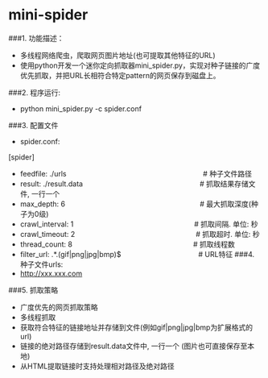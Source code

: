 # mini-spider

###1. 功能描述：
- 多线程网络爬虫，爬取网页图片地址(也可提取其他特征的URL)
- 使用python开发一个迷你定向抓取器mini_spider.py，实现对种子链接的广度优先抓取，并把URL长相符合特定pattern的网页保存到磁盘上。

###2. 程序运行: 
- python mini_spider.py -c spider.conf 

###3. 配置文件
- spider.conf:

[spider] 
  - feedfile: ./urls          &nbsp;&nbsp;&nbsp;&nbsp;&nbsp;&nbsp;&nbsp;&nbsp;&nbsp;&nbsp;&nbsp;&nbsp;&nbsp;&nbsp;&nbsp;&nbsp;&nbsp;&nbsp;&nbsp;&nbsp;&nbsp;&nbsp;&nbsp;&nbsp;&nbsp;&nbsp;&nbsp;&nbsp;&nbsp;&nbsp;&nbsp;&nbsp;&nbsp;&nbsp;&nbsp;&nbsp;&nbsp;&nbsp;&nbsp;&nbsp;&nbsp;&nbsp;&nbsp;&nbsp;&nbsp;&nbsp;&nbsp;&nbsp;&nbsp;&nbsp;&nbsp;&nbsp;&nbsp;&nbsp;&nbsp;&nbsp;&nbsp;&nbsp;&nbsp;&nbsp;&nbsp;&nbsp;&nbsp;&nbsp;&nbsp;&nbsp;&nbsp;&nbsp;# 种子文件路径 
  - result: ./result.data     &nbsp;&nbsp;&nbsp;&nbsp;&nbsp;&nbsp;&nbsp;&nbsp;&nbsp;&nbsp;&nbsp;&nbsp;&nbsp;&nbsp;&nbsp;&nbsp;&nbsp;&nbsp;&nbsp;&nbsp;&nbsp;&nbsp;&nbsp;&nbsp;&nbsp;&nbsp;&nbsp;&nbsp;&nbsp;&nbsp;&nbsp;&nbsp;&nbsp;&nbsp;&nbsp;&nbsp;&nbsp;&nbsp;&nbsp;&nbsp;&nbsp;&nbsp;&nbsp;&nbsp;&nbsp;&nbsp;&nbsp;&nbsp;&nbsp;&nbsp;&nbsp;&nbsp;&nbsp;&nbsp;&nbsp;&nbsp;&nbsp;&nbsp;# 抓取结果存储文件, 一行一个
  - max_depth: 6              &nbsp;&nbsp;&nbsp;&nbsp;&nbsp;&nbsp;&nbsp;&nbsp;&nbsp;&nbsp;&nbsp;&nbsp;&nbsp;&nbsp;&nbsp;&nbsp;&nbsp;&nbsp;&nbsp;&nbsp;&nbsp;&nbsp;&nbsp;&nbsp;&nbsp;&nbsp;&nbsp;&nbsp;&nbsp;&nbsp;&nbsp;&nbsp;&nbsp;&nbsp;&nbsp;&nbsp;&nbsp;&nbsp;&nbsp;&nbsp;&nbsp;&nbsp;&nbsp;&nbsp;&nbsp;&nbsp;&nbsp;&nbsp;&nbsp;&nbsp;&nbsp;&nbsp;&nbsp;&nbsp;&nbsp;&nbsp;&nbsp;&nbsp;&nbsp;&nbsp;&nbsp;&nbsp;&nbsp;&nbsp;&nbsp;&nbsp;&nbsp;# 最大抓取深度(种子为0级) 
  - crawl_interval: 1         &nbsp;&nbsp;&nbsp;&nbsp;&nbsp;&nbsp;&nbsp;&nbsp;&nbsp;&nbsp;&nbsp;&nbsp;&nbsp;&nbsp;&nbsp;&nbsp;&nbsp;&nbsp;&nbsp;&nbsp;&nbsp;&nbsp;&nbsp;&nbsp;&nbsp;&nbsp;&nbsp;&nbsp;&nbsp;&nbsp;&nbsp;&nbsp;&nbsp;&nbsp;&nbsp;&nbsp;&nbsp;&nbsp;&nbsp;&nbsp;&nbsp;&nbsp;&nbsp;&nbsp;&nbsp;&nbsp;&nbsp;&nbsp;&nbsp;&nbsp;&nbsp;&nbsp;&nbsp;&nbsp;&nbsp;&nbsp;&nbsp;&nbsp;&nbsp;&nbsp;# 抓取间隔. 单位: 秒 
  - crawl_timeout: 2          &nbsp;&nbsp;&nbsp;&nbsp;&nbsp;&nbsp;&nbsp;&nbsp;&nbsp;&nbsp;&nbsp;&nbsp;&nbsp;&nbsp;&nbsp;&nbsp;&nbsp;&nbsp;&nbsp;&nbsp;&nbsp;&nbsp;&nbsp;&nbsp;&nbsp;&nbsp;&nbsp;&nbsp;&nbsp;&nbsp;&nbsp;&nbsp;&nbsp;&nbsp;&nbsp;&nbsp;&nbsp;&nbsp;&nbsp;&nbsp;&nbsp;&nbsp;&nbsp;&nbsp;&nbsp;&nbsp;&nbsp;&nbsp;&nbsp;&nbsp;&nbsp;&nbsp;&nbsp;&nbsp;&nbsp;&nbsp;&nbsp;&nbsp;&nbsp;&nbsp;# 抓取超时. 单位: 秒 
  - thread_count: 8           &nbsp;&nbsp;&nbsp;&nbsp;&nbsp;&nbsp;&nbsp;&nbsp;&nbsp;&nbsp;&nbsp;&nbsp;&nbsp;&nbsp;&nbsp;&nbsp;&nbsp;&nbsp;&nbsp;&nbsp;&nbsp;&nbsp;&nbsp;&nbsp;&nbsp;&nbsp;&nbsp;&nbsp;&nbsp;&nbsp;&nbsp;&nbsp;&nbsp;&nbsp;&nbsp;&nbsp;&nbsp;&nbsp;&nbsp;&nbsp;&nbsp;&nbsp;&nbsp;&nbsp;&nbsp;&nbsp;&nbsp;&nbsp;&nbsp;&nbsp;&nbsp;&nbsp;&nbsp;&nbsp;&nbsp;&nbsp;&nbsp;&nbsp;&nbsp;&nbsp;# 抓取线程数 
  - filter_url: .*\.(gif|png|jpg|bmp)$ &nbsp;&nbsp;&nbsp;&nbsp;&nbsp;&nbsp;&nbsp;&nbsp;&nbsp;&nbsp;&nbsp;&nbsp;&nbsp;&nbsp;&nbsp;&nbsp;&nbsp;&nbsp;&nbsp;&nbsp;&nbsp;&nbsp;&nbsp;&nbsp;&nbsp;&nbsp;&nbsp;&nbsp;&nbsp;&nbsp;&nbsp;&nbsp;&nbsp;&nbsp;&nbsp;&nbsp;&nbsp;&nbsp;# URL特征
###4. 种子文件urls:
- http://xxx.xxx.com

###5. 抓取策略
- 广度优先的网页抓取策略
- 多线程抓取
- 获取符合特征的链接地址并存储到文件(例如gif|png|jpg|bmp为扩展格式的 url)
- 链接的绝对路径存储到result.data文件中, 一行一个 (图片也可直接保存至本地)
- 从HTML提取链接时支持处理相对路径及绝对路径
 
